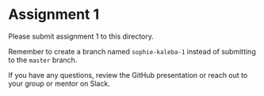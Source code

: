 # Assignment 1

Please submit assignment 1 to this directory.

Remember to create a branch named `sophie-kaleba-1` 
instead of submitting to the `master` branch.

If you have any questions, review the GitHub presentation or reach
out to your group or mentor on Slack.
